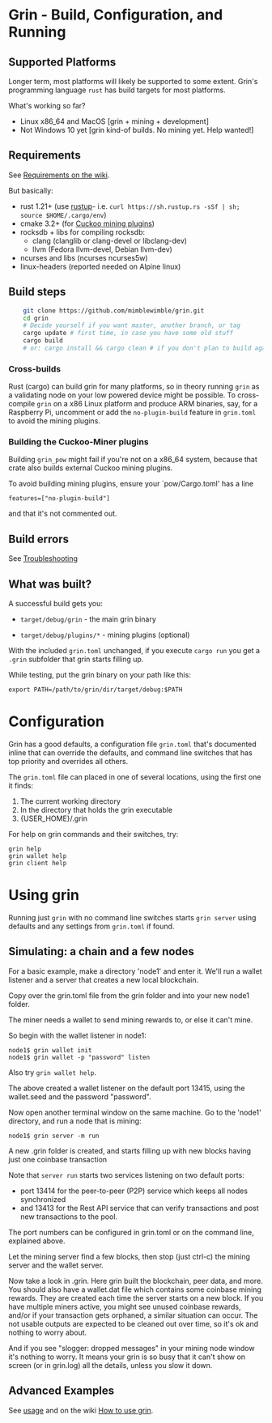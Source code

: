 # Grin - Build, Configuration, and Running

## Supported Platforms

Longer term, most platforms will likely be supported to some extent.
Grin's programming language `rust` has build targets for most platforms.

What's working so far?
* Linux x86_64 and MacOS [grin + mining + development]
* Not Windows 10 yet [grin kind-of builds. No mining yet. Help wanted!]


## Requirements

See [Requirements on the wiki](https://github.com/mimblewimble/docs/wiki/Building).

But basically:
- rust 1.21+ (use [rustup]((https://www.rustup.rs/))- i.e. `curl https://sh.rustup.rs -sSf | sh; source $HOME/.cargo/env`)
- cmake 3.2+ (for [Cuckoo mining plugins]((https://github.com/mimblewimble/cuckoo-miner)))
- rocksdb + libs for compiling rocksdb:
  - clang (clanglib or clang-devel or libclang-dev)
  - llvm (Fedora llvm-devel, Debian llvm-dev)
- ncurses and libs (ncurses ncurses5w)
- linux-headers (reported needed on Alpine linux)


## Build steps

```sh
    git clone https://github.com/mimblewimble/grin.git
    cd grin
    # Decide yourself if you want master, another branch, or tag
    cargo update # first time, in case you have some old stuff
    cargo build
    # or: cargo install && cargo clean # if you don't plan to build again soon
```


### Cross-builds

Rust (cargo) can build grin for many platforms, so in theory running `grin`
as a validating node on your low powered device might be possible.
To cross-compile `grin` on a x86 Linux platform and produce ARM binaries,
say, for a Raspberry Pi, uncomment or add the `no-plugin-build` feature in
`grin.toml` to avoid the mining plugins.


### Building the Cuckoo-Miner plugins

Building `grin_pow` might fail if you're not on a x86_64 system,
because that crate also builds external Cuckoo mining plugins.

To avoid building mining plugins, ensure your `pow/Cargo.toml' has a line

```
features=["no-plugin-build"]
```

and that it's not commented out.

## Build errors
See [Troubleshooting](FAQ.md#troubleshooting)

## What was built?

A successful build gets you:

 - `target/debug/grin` - the main grin binary

 - `target/debug/plugins/*` - mining plugins (optional)

With the included `grin.toml` unchanged,
if you execute `cargo run`
you get a `.grin` subfolder that grin starts filling up.

While testing, put the grin binary on your path like this:

```
export PATH=/path/to/grin/dir/target/debug:$PATH
```

# Configuration

Grin has a good defaults, a configuration file `grin.toml` that's documented inline that can override the defaults,
and command line switches that has top priority and overrides all others.

The `grin.toml` file can placed in one of several locations, using the first one it finds:

1. The current working directory
2. In the directory that holds the grin executable
3. {USER_HOME}/.grin

For help on grin commands and their switches, try:

```
grin help
grin wallet help
grin client help
```


# Using grin

Running just `grin` with no command line switches starts `grin server` using defaults and any settings from `grin.toml` if found.


## Simulating: a chain and a few nodes

For a basic example, make a directory 'node1' and enter it.
We'll run a wallet listener and a server that creates a new local blockchain.

Copy over the grin.toml file from the grin folder and into your new node1 folder.

The miner needs a wallet to send mining rewards to, or else it can't mine.

So begin with the wallet listener in node1:

```
node1$ grin wallet init
node1$ grin wallet -p "password" listen
```

Also try `grin wallet help`.

The above created a wallet listener on the default port 13415,
using the wallet.seed and the password "password".

Now open another terminal window on the same machine.
Go to the 'node1' directory, and run a node that is mining:

```
node1$ grin server -m run
```

A new .grin folder is created, and starts filling up with new blocks having
just one coinbase transaction

Note that `server run` starts two services listening on two default ports:

 - port 13414 for the peer-to-peer (P2P) service which keeps all nodes synchronized
 - and 13413 for the Rest API service that can verify transactions and post new transactions to the pool.

The port numbers can be configured in grin.toml or on the command line, explained above.

Let the mining server find a few blocks, then stop (just ctrl-c) the mining server and the wallet server.

Now take a look in .grin. Here grin built the blockchain, peer data, and more.
You should also have a wallet.dat file which contains some coinbase mining rewards.
They are created each time the server starts on a new block.
If you have multiple miners active, you might see unused coinbase rewards,
and/or if your transaction gets orphaned, a similar situation can occur.
The not usable outputs are expected to be cleaned out over time, so it's ok
and nothing to worry about.

And if you see "slogger: dropped messages" in your mining node window it's
nothing to worry. It means your grin is so busy that it can't show on screen
(or in grin.log) all the details, unless you slow it down.

## Advanced Examples

See [usage](usage.md) and on the wiki
[How to use grin](https://github.com/mimblewimble/docs/wiki/How-to-use-grin).
